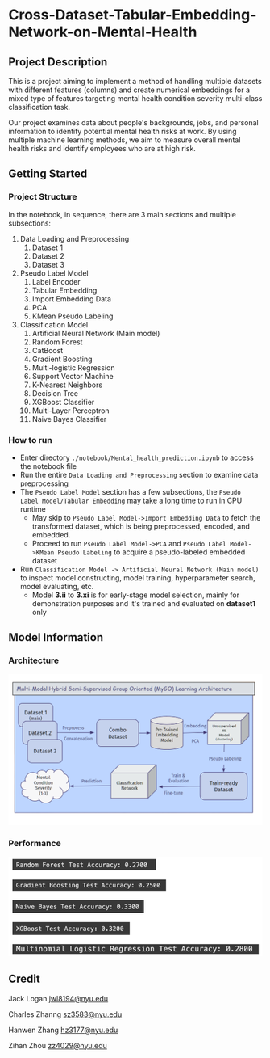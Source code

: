 # Cross-Dataset-Tabular-Embedding-Network-on-Mental-Health

## Project Description
This is a project aiming to implement a method of handling multiple datasets with different features (columns) and create numerical embeddings for a mixed type of features targeting mental health condition severity multi-class classification task.

Our project examines data about people's backgrounds, jobs, and personal information to identify potential mental health risks at work. By using multiple machine learning methods, we aim to measure overall mental health risks and identify employees who are at high risk. 

## Getting Started
### Project Structure
In the notebook, in sequence, there are 3 main sections and multiple subsections:
1. Data Loading and Preprocessing
   1. Dataset 1
   2. Dataset 2
   3. Dataset 3
2. Pseudo Label Model
   1. Label Encoder
   2. Tabular Embedding
   3. Import Embedding Data
   4. PCA
   5. KMean Pseudo Labeling
3. Classification Model
   1. Artificial Neural Network (Main model)
   2. Random Forest
   3. CatBoost
   4. Gradient Boosting
   5. Multi-logistic Regression
   6. Support Vector Machine
   7. K-Nearest Neighbors
   8. Decision Tree
   9. XGBoost Classifier
   10. Multi-Layer Perceptron
   11. Naive Bayes Classifier

### How to run
- Enter directory `./notebook/Mental_health_prediction.ipynb` to access the notebook file
- Run the entire `Data Loading and Preprocessing` section to examine data preprocessing
- The `Pseudo Label Model` section has a few subsections, the `Pseudo Label Model/Tabular Embedding` may take a long time to run in CPU runtime
   - May skip to `Pseudo Label Model->Import Embedding Data` to fetch the transformed dataset, which is being preprocessed, encoded, and embedded.
   - Proceed to run `Pseudo Label Model->PCA` and `Pseudo Label Model->KMean Pseudo Labeling` to acquire a pseudo-labeled embedded dataset
- Run `Classification Model -> Artificial Neural Network (Main model)` to inspect model constructing, model training, hyperparameter search, model evaluating, etc.
   - Model **3.ii** to **3.xi** is for early-stage model selection, mainly for demonstration purposes and it's trained and evaluated on **dataset1** only
 
## Model Information
### Architecture
![Architecture](Architecture.png)
### Performance
![Performance](Performance.png)

## Credit
Jack Logan [jwl8194@nyu.edu](https://github.com/jwlogan5)

Charles Zhanng [sz3583@nyu.edu](https://github.com/bocchii-the-code)

Hanwen Zhang [hz3177@nyu.edu](https://github.com/hanwenzhang01)

Zihan Zhou [zz4029@nyu.edu](https://github.com/jamesz102)


